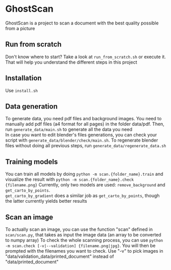 # GhostScan

GhostScan is a project to scan a document with the best quality possible from a picture

## Run from scratch

Don't know where to start? Take a look at `run_from_scratch.sh` or execute it. That will help you understand the different steps in this project

## Installation

Use `install.sh`

## Data generation
To generate data, you need pdf files and background images. You need to manually add pdf files (a4 format for all pages) in the folder data/pdf. Then, run `generate_data/main.sh` to generate all the data you need<br />
In case you want to edit blender's files generations, you can check your script with `generate_data/blender/check/main.sh`. To regenerate blender files without doing all previous steps, run `generate_data/regenerate_data.sh`

## Training models

You can train all models by doing `python -m scan.{folder_name}.train` and visualize the result with `python -m scan.{folder_name}.check {filename.png}`
Currently, only two models are used: `remove_background` and `get_carto_by_points`.<br />`get_carto_by_gradient` does a similar job as `get_carto_by_points`, though the latter currently yields better results

## Scan an image

To actually scan an image, you can use the function "scan" defined in `scan/scan.py`, that takes as input the image data (an array to be converted to numpy array)
To check the whole scanning process, you can use `python -m scan.check [-v|--validation] {filename.png|jpg}`. You will then be prompted with the filenames you want to check. Use "-v" to pick images in "data/validation_data/printed_document" instead of "data/printed_document"
